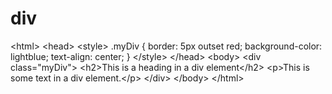 # div
&lt;html> &lt;head> &lt;style> .myDiv {   border: 5px outset red;   background-color: lightblue;   text-align: center; } &lt;/style> &lt;/head> &lt;body>  &lt;div class="myDiv">   &lt;h2>This is a heading in a div element&lt;/h2>   &lt;p>This is some text in a div element.&lt;/p> &lt;/div>  &lt;/body> &lt;/html>
